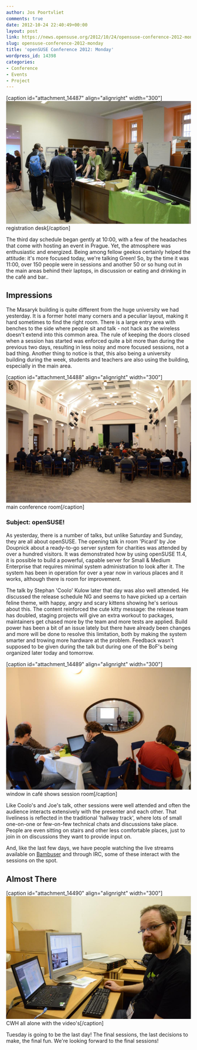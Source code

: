 ```yaml
---
author: Jos Poortvliet
comments: true
date: 2012-10-24 22:40:49+00:00
layout: post
link: https://news.opensuse.org/2012/10/24/opensuse-conference-2012-monday/
slug: opensuse-conference-2012-monday
title: 'openSUSE Conference 2012: Monday'
wordpress_id: 14398
categories:
- Conference
- Events
- Project
---
```


[caption id="attachment_14487" align="alignright" width="300"]![registration desk](/wp-content/uploads/2012/10/01-registration-desk.jpg) registration desk[/caption]

The third day schedule began gently at 10:00, with a few of the headaches that come with hosting an event in Prague. Yet, the atmosphere was enthusiastic and energized. Being among fellow geekos certainly helped the attitude: it's more focused today, we're talking Green! So, by the time it was 11:00, over 150 people were in sessions and another 50 or so hung out in the main areas behind their laptops, in discussion or eating and drinking in the café and bar..<!-- more -->


## Impressions


The Masaryk building is quite different from the huge university we had yesterday. It is a former hotel many corners and a peculiar layout, making it hard sometimes to find the right room. There is a large entry area with benches to the side where people sit and talk - not hack as the wireless doesn't extend into this common area. The rule of keeping the doors closed when a session has started was enforced quite a bit more than during the previous two days, resulting in less noisy and more focused sessions, not a bad thing. Another thing to notice is that, this also being a university building during the week, students and teachers are also using the building, especially in the main area.

[caption id="attachment_14488" align="alignright" width="300"]![main room](/wp-content/uploads/2012/10/02-main-room.jpg) main conference room[/caption]



### Subject: openSUSE!


As yesterday, there is a number of talks, but unlike Saturday and Sunday, they are all about openSUSE. The opening talk in room 'Picard' by Joe Doupnick about a ready-to-go server system for charities was attended by over a hundred visitors. It was demonstrated how by using openSUSE 11.4, it is possible to build a powerful, capable server for Small & Medium Enterprise that requires minimal system administration to look after it. The system has been in operation for over a year now in various places and it works, although there is room for improvement.

The talk by Stephan 'Coolo' Kulow later that day was also well attended. He discussed the release schedule NG and seems to have picked up a certain feline theme, with happy, angry and scary kittens showing he's serious about this. The content reinforced the cute kitty message: the release team has doubled, staging projects will give an extra workout to packages, maintainers get chased more by the team and more tests are applied. Build power has been a bit of an issue lately but there have already been changes and more will be done to resolve this limitation, both by making the system smarter and trowing more hardware at the problem. Feedback wasn't supposed to be given during the talk but during one of the BoF's being organized later today and tomorrow.

[caption id="attachment_14489" align="alignright" width="300"]![window in cafe to session room](/wp-content/uploads/2012/10/03-cafe-through-talk.jpg) window in café shows session room[/caption]

Like Coolo's and Joe's talk, other sessions were well attended and often the audience interacts extensively with the presenter and each other. That liveliness is reflected in the traditional 'hallway track', where lots of small one-on-one or few-on-few technical chats and discussions take place. People are even sitting on stairs and other less comfortable places, just to join in on discussions they want to provide input on.

And, like the last few days, we have people watching the live streams available on [Bambuser](//bambuser.com/channel/opensusetv) and through IRC, some of these interact with the sessions on the spot.



## Almost There



[caption id="attachment_14490" align="alignright" width="300"]![video work](/wp-content/uploads/2012/10/04-video-work.jpg) CWH all alone with the video's[/caption]

Tuesday is going to be the last day! The final sessions, the last decisions to make, the final fun. We're looking forward to the final sessions!
